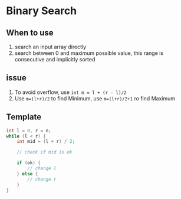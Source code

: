 # Binary Search

## When to use

1. search an input array directly
2. search between 0 and maximum possible value, this range is consecutive and implicitly sorted

## issue

1. To avoid overflow, use `int m = l + (r - l)/2`
2. Use `m=(l+r)/2` to find Minimum, use `m=(l+r)/2+1` ro find Maximum

## Template

```cpp
int l = 0, r = n;
while (l < r) {
    int mid = (l + r) / 2;

    // check if mid is ok

    if (ok) {
        // change l
    } else {
        // change r
    }
}
```
